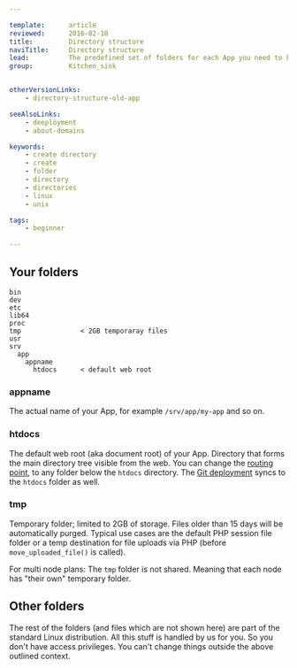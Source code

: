 ```yaml
---

template:      article
reviewed:      2016-02-18
title:         Directory structure
naviTitle:     Directory structure
lead:          The predefined set of folders for each App you need to know.
group:         Kitchen_sink


otherVersionLinks:
    - directory-structure-old-app

seeAlsoLinks:
    - deeployment
    - about-domains

keywords:
    - create directory
    - create
    - folder
    - directory
    - directories
    - linux
    - unix

tags:
    - beginner

---
```


## Your folders

```nohighlight
bin
dev
etc
lib64
proc
tmp               < 2GB temporaray files
usr
srv
  app
    appname
      htdocs      < default web root
```


### appname

The actual name of your App, for example `/srv/app/my-app` and so on.

### htdocs

The default web root (aka document root) of your App. Directory that forms the main directory tree visible from the web. You can change the [routing point](domains#toc-set-a-custom-root-path), to any folder below the `htdocs` directory. The [Git deployment](git) syncs to the `htdocs` folder as well.

### tmp

Temporary folder; limited to 2GB of storage. Files older than 15 days will be automatically purged. Typical use cases are the default PHP session file folder or a temp destination for file uploads via PHP (before `move_uploaded_file()` is called).

For multi node plans: The `tmp` folder is not shared. Meaning that each node has "their own" temporary folder.

## Other folders

The rest of the folders (and files which are not shown here) are part of the standard Linux distribution. All this stuff is handled by us for you. So you don't have access privileges. You can't change things outside the above outlined context.
